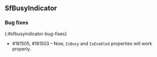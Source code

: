 ## SfBusyIndicator

### Bug fixes
{:#sfbusyindicator-bug-fixes}

* \#181505, #181503 – Now, `IsBusy` and `IsEnabled` properties will work properly.  